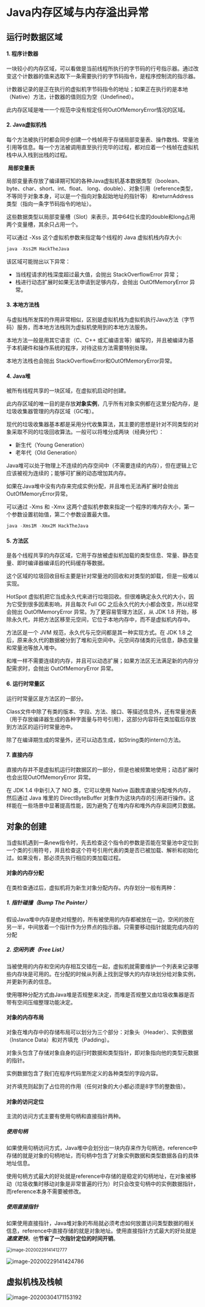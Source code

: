 # Java内存区域与内存溢出异常



## 运行时数据区域

#### 1. 程序计数器

一块较小的内存区域，可以看做是当前线程所执行的字节码的行号指示器。通过改变这个计数器的值来选取下一条需要执行的字节码指令，是程序控制流的指示器。

计数器记录的是正在执行的虚拟机字节码指令的地址；如果正在执行的是本地（Native）方法，计数器的值则应为空（Undefined）。

此内存区域是唯一一个规范中没有规定任何OutOfMemoryError情况的区域。

#### 2. Java虚拟机栈

每个方法被执行时都会同步创建一个栈帧用于存储局部变量表、操作数栈、常量池引用等信息。每一个方法被调用直至执行完毕的过程，都对应着一个栈帧在虚拟机栈中从入栈到出栈的过程。

​		**局部变量表**

​		局部变量表存放了编译期可知的各种Java虚拟机基本数据类型（boolean、byte、char、short、int、float、		long、double）、对象引用（reference类型，不等同于对象本身，可以是一个指向对象起始地址的指针等）		和returnAddress类型（指向一条字节码指令的地址）。



这些数据类型以局部变量槽（Slot）来表示，其中64位长度的double和long占用两个变量槽，其余只占用一个。

可以通过 -Xss 这个虚拟机参数来指定每个线程的 Java 虚拟机栈内存大小:

```java
java -Xss2M HackTheJava
```

该区域可能抛出以下异常：

- 当线程请求的栈深度超过最大值，会抛出 StackOverflowError 异常；
- 栈进行动态扩展时如果无法申请到足够内存，会抛出 OutOfMemoryError 异常。

#### 3. 本地方法栈

与虚拟栈所发挥的作用非常相似，区别是虚拟机栈为虚拟机执行Java方法（字节码）服务，而本地方法栈则为虚拟机使用到的本地方法服务。

本地方法一般是用其它语言（C、C++ 或汇编语言等）编写的，并且被编译为基于本机硬件和操作系统的程序，对待这些方法需要特别处理。

本地方法栈也会抛出 StackOverflowError和OutOfMemoryError异常。

#### 4. Java堆

被所有线程共享的一块区域，在虚拟机启动时创建。

此内存区域的唯一目的是存放**对象实例**，几乎所有对象实例都在这里分配内存，是垃圾收集器管理的内存区域（GC堆）。

现代的垃圾收集器基本都是采用分代收集算法，其主要的思想是针对不同类型的对象采取不同的垃圾回收算法。一般可以将堆分成两块（经典分代）：

- 新生代（Young Generation）
- 老年代（Old Generation）

Java堆可以处于物理上不连续的内存空间中（不需要连续的内存），但在逻辑上它应该被视为连续的；能够可扩展的动态增加其内存。

如果在Java堆中没有内存来完成实例分配，并且堆也无法再扩展时会抛出OutOfMemoryError异常。

可以通过 -Xms 和 -Xmx 这两个虚拟机参数来指定一个程序的堆内存大小，第一个参数设置初始值，第二个参数设置最大值。

```java
java -Xms1M -Xmx2M HackTheJava
```

#### 5. 方法区

是各个线程共享的内存区域，它用于存放被虚拟机加载的类型信息、常量、静态变量、即时编译器编译后的代码缓存等数据。

这个区域的垃圾回收目标主要是针对常量池的回收和对类型的卸载，但是一般难以实现。

HotSpot 虚拟机把它当成永久代来进行垃圾回收。但很难确定永久代的大小，因为它受到很多因素影响，并且每次 Full GC 之后永久代的大小都会改变，所以经常会抛出 OutOfMemoryError 异常。为了更容易管理方法区，从 JDK 1.8 开始，移除永久代，并把方法区移至元空间，它位于本地内存中，而不是虚拟机内存中。

方法区是一个 JVM 规范，永久代与元空间都是其一种实现方式。在 JDK 1.8 之后，原来永久代的数据被分到了堆和元空间中。元空间存储类的元信息，静态变量和常量池等放入堆中。

和堆一样不需要连续的内存，并且可以动态扩展；如果方法区无法满足新的内存分配需求时，会抛出 OutOfMemoryError 异常。

#### 6. 运行时常量区

运行时常量区是方法区的一部分。

Class文件中除了有类的版本、字段、方法、接口、等描述信息外，还有常量池表（用于存放编译器生成的各种字面量与符号引用），这部分内容将在类加载后存放到方法区的运行时常量池中。

除了在编译期生成的常量外，还可以动态生成，如String类的intern()方法。

#### 7. 直接内存

直接内存并不是虚拟机运行时数据区的一部分，但是也被频繁地使用；动态扩展时也会出现OutOfMemoryError 异常。

在 JDK 1.4 中新引入了 NIO 类，它可以使用 Native 函数库直接分配堆外内存，然后通过 Java 堆里的 DirectByteBuffer 对象作为这块内存的引用进行操作。这样能在一些场景中显著提高性能，因为避免了在堆内存和堆外内存来回拷贝数据。

## 对象的创建

当虚拟机遇到一条new指令时，先去检查这个指令的参数是否能在常量池中定位到一个类的引用符号，并且检查这个符号引用代表的类是否已被加载、解析和初始化过。如果没有，那必须先执行相应的类加载过程。

#### 对象的内存分配

在类检查通过后，虚拟机将为新生对象分配内存。内存划分一般有两种：

##### 1. 指针碰撞（Bump The Pointer）

假设Java堆中内存是绝对规整的，所有被使用的内存都被放在一边，空闲的放在另一半，中间放着一个指针作为分界点的指示器。只需要移动指针就能完成内存的分配

##### 2. 空闲列表（Free List）

当被使用的内存和空闲内存相互交错在一起，虚拟机就需要维护一个列表来记录哪些内存块是可用的。在分配的时候从列表上找到足够大的内存块划分给对象实例，并更新列表的信息。

使用哪种分配方式由Java堆是否规整来决定，而堆是否规整又由垃圾收集器是否带有空间压缩整理功能决定。

#### 对象的内存布局

对象在堆内存中的存储布局可以划分为三个部分：对象头（Header）、实例数据（Instance Data）和对齐填充（Padding）。

对象头包含了存储对象自身的运行时数据和类型指针，即对象指向他的类型元数据的指针。

实例数据包含了我们在程序代码里所定义的各种类型的字段内容。

对齐填充则起到了占位符的作用（任何对象的大小都必须是8字节的整数倍）。

#### 对象的访问定位

主流的访问方式主要有使用句柄和直接指针两种。

##### 使用句柄

如果使用句柄访问方式，Java堆中会划分出一块内存来作为句柄池，reference中存储的就是对象的句柄地址，而句柄中包含了对象实例数据和类型数据各自的具体地址信息。

使用句柄方式最大的好处就是reference中存储的是稳定的句柄地址，在对象被移动（垃圾收集时移动对象是非常普遍的行为）时只会改变句柄中的实例数据指针，而reference本身不需要被修改。

##### 使用直接指针

如果使用直接指针，Java堆对象的布局就必须考虑如何放置访问类型数据的相关信息，reference中直接存储的就是对象地址。使用直接指针方式最大的好处就是***速度更快***，他**节省了一次指针定位的时间开销**。



<img src="C:\Users\Hanabi\AppData\Roaming\Typora\typora-user-images\image-20200229141412777.png" alt="image-20200229141412777" style="zoom:80%;" />

![image-20200229141424786](C:\Users\Hanabi\AppData\Roaming\Typora\typora-user-images\image-20200229141424786.png)

## 虚拟机栈及栈帧

![image-20200304171153192](C:\Users\Hanabi\AppData\Roaming\Typora\typora-user-images\image-20200304171153192.png)